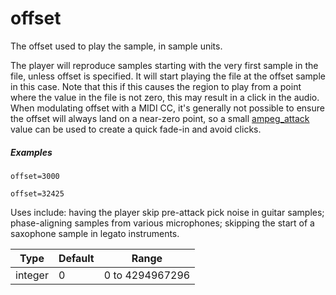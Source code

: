 ---
---
# offset

The offset used to play the sample, in sample units.

The player will reproduce samples starting with the very first sample in the file,
unless offset is specified. It will start playing the file at the offset sample
in this case. Note that this if this causes the region to play from a point
where the value in the file is not zero, this may result in a click in the audio.
When modulating offset with a MIDI CC, it's generally not possible to ensure the
offset will always land on a near-zero point, so a small [ampeg_attack](ampeg_attack)
value can be used to create a quick fade-in and avoid clicks.

##### Examples

```
offset=3000

offset=32425
```

Uses include: having the player skip pre-attack pick noise in guitar samples;
phase-aligning samples from various microphones; skipping the start of a
saxophone sample in legato instruments.

| Type    | Default | Range           |
| ---     | ---     | ---             |
| integer | 0       | 0 to 4294967296 |
